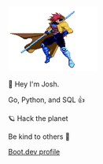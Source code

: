 [![hello internet ](./assets/gambit.gif)](https://p4a.net)

👋 Hey I'm Josh. 

Go, Python, and SQL 👍

🪐 Hack the planet 

Be kind to others 🧡

[Boot.dev profile](https://www.boot.dev/u/seajoshc)
